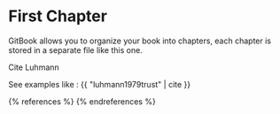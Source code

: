 # First Chapter

GitBook allows you to organize your book into chapters, each chapter is stored in a separate file like this one.

Cite Luhmann


See examples like : {{ "luhmann1979trust" | cite }}


{% references %} {% endreferences %}

